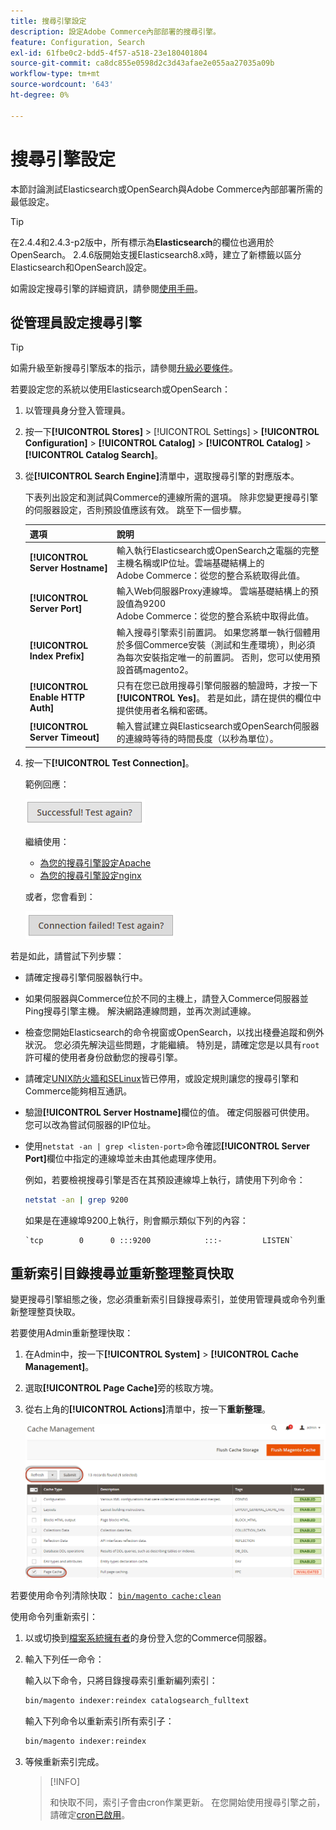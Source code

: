 ```yaml
---
title: 搜尋引擎設定
description: 設定Adobe Commerce內部部署的搜尋引擎。
feature: Configuration, Search
exl-id: 61fbe0c2-bdd5-4f57-a518-23e180401804
source-git-commit: ca8dc855e0598d2c3d43afae2e055aa27035a09b
workflow-type: tm+mt
source-wordcount: '643'
ht-degree: 0%

---
```


# 搜尋引擎設定

本節討論測試Elasticsearch或OpenSearch與Adobe Commerce內部部署所需的最低設定。

>[!TIP]
>
>在2.4.4和2.4.3-p2版中，所有標示為&#x200B;**Elasticsearch**&#x200B;的欄位也適用於OpenSearch。
>2.4.6版開始支援Elasticsearch8.x時，建立了新標籤以區分Elasticsearch和OpenSearch設定。

如需設定搜尋引擎的詳細資訊，請參閱[使用手冊](https://experienceleague.adobe.com/docs/commerce-admin/catalog/catalog/search/search-configuration.html)。

## 從管理員設定搜尋引擎

>[!TIP]
>
>如需升級至新搜尋引擎版本的指示，請參閱[升級必要條件](../../upgrade/prepare/prerequisites.md)。

若要設定您的系統以使用Elasticsearch或OpenSearch：

1. 以管理員身分登入管理員。
1. 按一下&#x200B;**[!UICONTROL Stores]** > [!UICONTROL Settings] > **[!UICONTROL Configuration]** > **[!UICONTROL Catalog]** > **[!UICONTROL Catalog]** > **[!UICONTROL Catalog Search]**。
1. 從&#x200B;**[!UICONTROL Search Engine]**&#x200B;清單中，選取搜尋引擎的對應版本。

   下表列出設定和測試與Commerce的連線所需的選項。 除非您變更搜尋引擎的伺服器設定，否則預設值應該有效。 跳至下一個步驟。

   | 選項 | 說明 |
   |--- |--- |
   | **[!UICONTROL Server Hostname]** | 輸入執行Elasticsearch或OpenSearch之電腦的完整主機名稱或IP位址。雲端基礎結構上的<br>Adobe Commerce：從您的整合系統取得此值。 |
   | **[!UICONTROL Server Port]** | 輸入Web伺服器Proxy連線埠。 雲端基礎結構上的預設值為9200<br>Adobe Commerce：從您的整合系統中取得此值。 |
   | **[!UICONTROL Index Prefix]** | 輸入搜尋引擎索引前置詞。 如果您將單一執行個體用於多個Commerce安裝（測試和生產環境），則必須為每次安裝指定唯一的前置詞。 否則，您可以使用預設首碼magento2。 |
   | **[!UICONTROL Enable HTTP Auth]** | 只有在您已啟用搜尋引擎伺服器的驗證時，才按一下&#x200B;**[!UICONTROL Yes]**。 若是如此，請在提供的欄位中提供使用者名稱和密碼。 |
   | **[!UICONTROL Server Timeout]** | 輸入嘗試建立與Elasticsearch或OpenSearch伺服器的連線時等待的時間長度（以秒為單位）。 |

1. 按一下&#x200B;**[!UICONTROL Test Connection]**。

   範例回應：

   ![成功](../../assets/configuration/elastic_test-success.png)

   繼續使用：

   - [為您的搜尋引擎設定Apache](../../installation/prerequisites/search-engine/configure-apache.md)
   - [為您的搜尋引擎設定nginx](../../installation/prerequisites/search-engine/configure-nginx.md)

   或者，您會看到：

   ![失敗](../../assets/configuration/elastic_test-fail.png)

若是如此，請嘗試下列步驟：

- 請確定搜尋引擎伺服器執行中。
- 如果伺服器與Commerce位於不同的主機上，請登入Commerce伺服器並Ping搜尋引擎主機。 解決網路連線問題，並再次測試連線。
- 檢查您開始Elasticsearch的命令視窗或OpenSearch，以找出棧疊追蹤和例外狀況。 您必須先解決這些問題，才能繼續。 特別是，請確定您是以具有`root`許可權的使用者身份啟動您的搜尋引擎。
- 請確定[UNIX防火牆和SELinux](../../installation/prerequisites/search-engine/overview.md#firewall-and-selinux)皆已停用，或設定規則讓您的搜尋引擎和Commerce能夠相互通訊。
- 驗證&#x200B;**[!UICONTROL Server Hostname]**&#x200B;欄位的值。 確定伺服器可供使用。 您可以改為嘗試伺服器的IP位址。
- 使用`netstat -an | grep <listen-port>`命令確認&#x200B;**[!UICONTROL Server Port]**&#x200B;欄位中指定的連線埠並未由其他處理序使用。

  例如，若要檢視搜尋引擎是否在其預設連線埠上執行，請使用下列命令：

  ```bash
  netstat -an | grep 9200
  ```

  如果是在連線埠9200上執行，則會顯示類似下列的內容：

  ```
  `tcp        0      0 :::9200            :::-         LISTEN`
  ```

## 重新索引目錄搜尋並重新整理整頁快取

變更搜尋引擎組態之後，您必須重新索引目錄搜尋索引，並使用管理員或命令列重新整理整頁快取。

若要使用Admin重新整理快取：

1. 在Admin中，按一下&#x200B;**[!UICONTROL System]** > **[!UICONTROL Cache Management]**。
1. 選取&#x200B;**[!UICONTROL Page Cache]**&#x200B;旁的核取方塊。
1. 從右上角的&#x200B;**[!UICONTROL Actions]**&#x200B;清單中，按一下&#x200B;**重新整理**。

   ![快取管理](../../assets/configuration/refresh-cache.png)

若要使用命令列清除快取： [`bin/magento cache:clean`](../cli/manage-cache.md#clean-and-flush-cache-types)

使用命令列重新索引：

1. 以或切換到[檔案系統擁有者](../../installation/prerequisites/file-system/overview.md)的身份登入您的Commerce伺服器。
1. 輸入下列任一命令：

   輸入以下命令，只將目錄搜尋索引重新編列索引：

   ```bash
   bin/magento indexer:reindex catalogsearch_fulltext
   ```

   輸入下列命令以重新索引所有索引子：

   ```bash
   bin/magento indexer:reindex
   ```

1. 等候重新索引完成。

   >[!INFO]
   >
   >和快取不同，索引子會由cron作業更新。 在您開始使用搜尋引擎之前，請確定[cron已啟用](../cli/configure-cron-jobs.md)。
